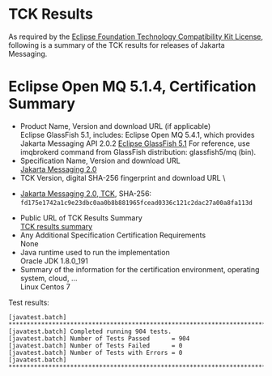 TCK Results
===========

As required by the
[Eclipse Foundation Technology Compatibility Kit License](https://www.eclipse.org/legal/tck.php),
following is a summary of the TCK results for releases of Jakarta Messaging.

# Eclipse Open MQ 5.1.4, Certification Summary

- Product Name, Version and download URL (if applicable) \
  Eclipse GlassFish 5.1, includes: Eclipse Open MQ 5.4.1, which provides Jakarta Messaging API 2.0.2
  [Eclipse GlassFish 5.1](https://www.eclipse.org/downloads/download.php?file=/glassfish/glassfish-5.1.0.zip)
  For reference, use imqbrokerd command from GlassFish distribution: glassfish5/mq (bin).
- Specification Name, Version and download URL \
  [Jakarta Messaging 2.0](https://jakarta.ee/specifications/messaging/2.0)
- TCK Version, digital SHA-256 fingerprint and download URL \
*  [Jakarta Messaging 2.0, TCK](http://download.eclipse.org/ee4j/jakartaee-tck/jakartaee8-eftl/promoted/eclipse-messaging-tck-2.0.0.zip), SHA-256: `fd175e1742a1c9e23dbc0aa0b8b881965fcead0336c121c2dac27a00a8fa113d`
- Public URL of TCK Results Summary \
  [TCK results summary](TCK-Results.html)
- Any Additional Specification Certification Requirements \
  None
- Java runtime used to run the implementation \
  Oracle JDK 1.8.0_191
- Summary of the information for the certification environment, operating system, cloud, ... \
  Linux Centos 7

Test results:

```
[javatest.batch] ********************************************************************************
[javatest.batch] Completed running 904 tests.
[javatest.batch] Number of Tests Passed      = 904
[javatest.batch] Number of Tests Failed      = 0
[javatest.batch] Number of Tests with Errors = 0
[javatest.batch] ********************************************************************************
```
